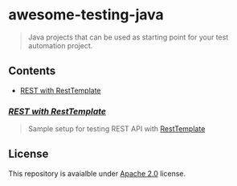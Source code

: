 # awesome-testing-java  

> Java projects that can be used as starting point for your test automation project.

## Contents

- [REST with RestTemplate](#rest-with-resttemplate)  

### [*REST with RestTemplate*](./java-rest-resttemplate/README.md)

> Sample setup for testing REST API with [RestTemplate](https://docs.spring.io/spring-framework/docs/current/javadoc-api/org/springframework/web/client/RestTemplate.html)

## License

This repository is avaialble under [Apache 2.0](./LICENSE) license.